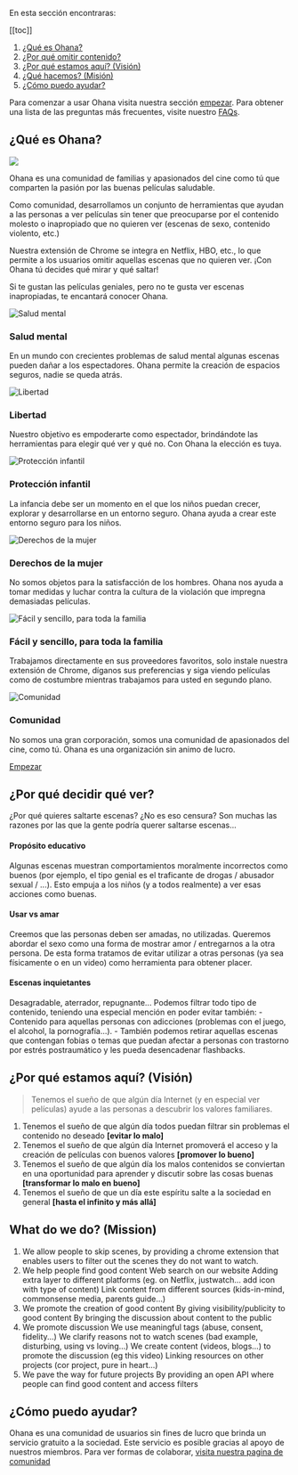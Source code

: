 En esta sección encontraras:

[[toc]]

1.  [¿Qué es Ohana?](#what-is-ohana)
2.  [¿Por qué omitir contenido?](#why-skipping)
3.  [¿Por qué estamos aquí? (Visión)](#vision-statement)
4.  [¿Qué hacemos? (Misión)](#mission-statement)
5.  [¿Cómo puedo ayudar?](#how-can-i-help)

Para comenzar a usar Ohana visita nuestra sección [empezar](/get-started). Para obtener una lista de las preguntas más frecuentes, visite nuestro [FAQs](/faqs).

## ¿Qué es Ohana?

![](images/means-family.jpg)

Ohana es una comunidad de familias y apasionados del cine como tú que comparten la pasión por las buenas películas saludable.

Como comunidad, desarrollamos un conjunto de herramientas que ayudan a las personas a ver películas sin tener que preocuparse por el contenido molesto o inapropiado que no quieren ver (escenas de sexo, contenido violento, etc.)

Nuestra extensión de Chrome se integra en Netflix, HBO, etc., lo que permite a los usuarios omitir aquellas escenas que no quieren ver. ¡Con Ohana tú decides qué mirar y qué saltar!

Si te gustan las películas geniales, pero no te gusta ver escenas inapropiadas, te encantará conocer Ohana.

![Salud mental](images/mental-health.jpeg)

### Salud mental

En un mundo con crecientes problemas de salud mental algunas escenas pueden dañar a los espectadores. Ohana permite la creación de espacios seguros, nadie se queda atrás.

![Libertad](images/choice-square.png)

### Libertad

Nuestro objetivo es empoderarte como espectador, brindándote las herramientas para elegir qué ver y qué no. Con Ohana la elección es tuya.

![Protección infantil](images/fam-square.jpg)

### Protección infantil

La infancia debe ser un momento en el que los niños puedan crecer, explorar y desarrollarse en un entorno seguro. Ohana ayuda a crear este entorno seguro para los niños.

![Derechos de la mujer](images/womens-rights-square.png)

### Derechos de la mujer

No somos objetos para la satisfacción de los hombres. Ohana nos ayuda a tomar medidas y luchar contra la cultura de la violación que impregna demasiadas películas.

![Fácil y sencillo, para toda la familia](images/providers-square.jpg)

### Fácil y sencillo, para toda la familia

Trabajamos directamente en sus proveedores favoritos, solo instale nuestra extensión de Chrome, díganos sus preferencias y siga viendo películas como de costumbre mientras trabajamos para usted en segundo plano.

![Comunidad](images/keyboard-square.jpg)

### Comunidad

No somos una gran corporación, somos una comunidad de apasionados del cine, como tú. Ohana es una organización sin animo de lucro.

[Empezar](/get-started)

## ¿Por qué decidir qué ver?

¿Por qué quieres saltarte escenas? ¿No es eso censura? Son muchas las razones por las que la gente podría querer saltarse escenas...

#### Propósito educativo

Algunas escenas muestran comportamientos moralmente incorrectos como buenos (por ejemplo, el tipo genial es el traficante de drogas / abusador sexual / ...). Esto empuja a los niños (y a todos realmente) a ver esas acciones como buenas.

#### Usar vs amar

Creemos que las personas deben ser amadas, no utilizadas. Queremos abordar el sexo como una forma de mostrar amor / entregarnos a la otra persona. De esta forma tratamos de evitar utilizar a otras personas (ya sea físicamente o en un video) como herramienta para obtener placer.

#### Escenas inquietantes

Desagradable, aterrador, repugnante... Podemos filtrar todo tipo de contenido, teniendo una especial mención en poder evitar también: - Contenido para aquellas personas con adicciones (problemas con el juego, el alcohol, la pornografía...). - También podemos retirar aquellas escenas que contengan fobias o temas que puedan afectar a personas con trastorno por estrés postraumático y les pueda desencadenar flashbacks.

## ¿Por qué estamos aquí? (Visión)

> Tenemos el sueño de que algún día Internet (y en especial ver películas) ayude a las personas a descubrir los valores familiares.

1.  Tenemos el sueño de que algún día todos puedan filtrar sin problemas el contenido no deseado **\[evitar lo malo\]**
2.  Tenemos el sueño de que algún día Internet promoverá el acceso y la creación de películas con buenos valores **\[promover lo bueno\]**
3.  Tenemos el sueño de que algún día los malos contenidos se conviertan en una oportunidad para aprender y discutir sobre las cosas buenas **\[transformar lo malo en bueno\]**
4.  Tenemos el sueño de que un día este espíritu salte a la sociedad en general **\[hasta el infinito y más allá\]**

## What do we do? (Mission)

1.  We allow people to skip scenes, by providing a chrome extension that enables users to filter out the scenes they do not want to watch.
2.  We help people find good content Web search on our website Adding extra layer to different platforms (eg. on Netflix, justwatch... add icon with type of content) Link content from different sources (kids-in-mind, commonsense media, parents guide...)
3.  We promote the creation of good content By giving visibility/publicity to good content By bringing the discussion about content to the public
4.  We promote discussion We use meaningful tags (abuse, consent, fidelity...) We clarify reasons not to watch scenes (bad example, disturbing, using vs loving...) We create content (videos, blogs...) to promote the discussion (eg this video) Linking resources on other projects (cor project, pure in heart...)
5.  We pave the way for future projects By providing an open API where people can find good content and access filters

## ¿Cómo puedo ayudar?

Ohana es una comunidad de usuarios sin fines de lucro que brinda un servicio gratuito a la sociedad. Este servicio es posible gracias al apoyo de nuestros miembros. Para ver formas de colaborar, [visita nuestra pagina de comunidad](https://ohana.tv/community)
